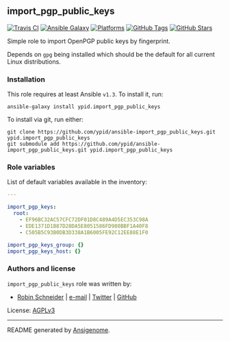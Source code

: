 ## import_pgp_public_keys

<!-- This file was generated by Ansigenome. Do not edit this file directly but
     instead have a look at the files in the ./meta/ directory. -->

[![Travis CI](http://img.shields.io/travis/ypid/ansible-import_pgp_public_keys.svg?style=flat)](http://travis-ci.org/ypid/ansible-import_pgp_public_keys)
[![Ansible Galaxy](http://img.shields.io/badge/galaxy-ypid.import_pgp_public_keys-660198.svg?style=flat)](https://galaxy.ansible.com/detail#/role/4109)
[![Platforms](http://img.shields.io/badge/platforms-debian%20/%20ubuntu-lightgrey.svg?style=flat)](https://galaxy.ansible.com/detail#/role/4109)
[![GitHub Tags](https://img.shields.io/github/tag/ypid/ansible-import_pgp_public_keys.svg)](https://github.com/ypid/ansible-import_pgp_public_keys)
[![GitHub Stars](https://img.shields.io/github/stars/ypid/ansible-import_pgp_public_keys.svg)](https://github.com/ypid/ansible-import_pgp_public_keys)


Simple role to import OpenPGP public keys by fingerprint.

Depends on `gpg` being installed which should be the default for all current Linux distributions.

### Installation

This role requires at least Ansible `v1.3`. To install it, run:

```Shell
ansible-galaxy install ypid.import_pgp_public_keys
```

To install via git, run either:

```Shell
git clone https://github.com/ypid/ansible-import_pgp_public_keys.git ypid.import_pgp_public_keys
git submodule add https://github.com/ypid/ansible-import_pgp_public_keys.git ypid.import_pgp_public_keys
```



### Role variables

List of default variables available in the inventory:

```YAML
---

import_pgp_keys:
  root:
    - EF96BC32AC57CFC72DF01D8C489A4D5EC353C98A
    - EDE1371D1B87D28DA5E8051586FD980BBF1A40F8
    - C505B5C93B0DB3D338A1B6005FE92C12EE88E1F0

import_pgp_keys_group: {}
import_pgp_keys_host: {}
```




### Authors and license

`import_pgp_public_keys` role was written by:
- [Robin Schneider](http://ypid.de/) | [e-mail](mailto:ypid@riseup.net) | [Twitter](https://twitter.com/ypid) | [GitHub](https://github.com/ypid)

License: [AGPLv3](https://tldrlegal.com/license/gnu-affero-general-public-license-v3-%28agpl-3.0%29)

***

README generated by [Ansigenome](https://github.com/nickjj/ansigenome/).
